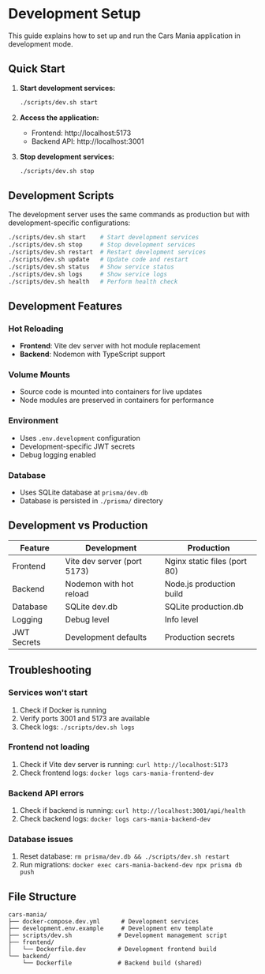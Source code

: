 # Development Setup

This guide explains how to set up and run the Cars Mania application in development mode.

## Quick Start

1. **Start development services:**
   ```bash
   ./scripts/dev.sh start
   ```

2. **Access the application:**
   - Frontend: http://localhost:5173
   - Backend API: http://localhost:3001

3. **Stop development services:**
   ```bash
   ./scripts/dev.sh stop
   ```

## Development Scripts

The development server uses the same commands as production but with development-specific configurations:

```bash
./scripts/dev.sh start    # Start development services
./scripts/dev.sh stop     # Stop development services
./scripts/dev.sh restart  # Restart development services
./scripts/dev.sh update   # Update code and restart
./scripts/dev.sh status   # Show service status
./scripts/dev.sh logs     # Show service logs
./scripts/dev.sh health   # Perform health check
```

## Development Features

### Hot Reloading
- **Frontend**: Vite dev server with hot module replacement
- **Backend**: Nodemon with TypeScript support

### Volume Mounts
- Source code is mounted into containers for live updates
- Node modules are preserved in containers for performance

### Environment
- Uses `.env.development` configuration
- Development-specific JWT secrets
- Debug logging enabled

### Database
- Uses SQLite database at `prisma/dev.db`
- Database is persisted in `./prisma/` directory

## Development vs Production

| Feature | Development | Production |
|---------|-------------|------------|
| Frontend | Vite dev server (port 5173) | Nginx static files (port 80) |
| Backend | Nodemon with hot reload | Node.js production build |
| Database | SQLite dev.db | SQLite production.db |
| Logging | Debug level | Info level |
| JWT Secrets | Development defaults | Production secrets |

## Troubleshooting

### Services won't start
1. Check if Docker is running
2. Verify ports 3001 and 5173 are available
3. Check logs: `./scripts/dev.sh logs`

### Frontend not loading
1. Check if Vite dev server is running: `curl http://localhost:5173`
2. Check frontend logs: `docker logs cars-mania-frontend-dev`

### Backend API errors
1. Check if backend is running: `curl http://localhost:3001/api/health`
2. Check backend logs: `docker logs cars-mania-backend-dev`

### Database issues
1. Reset database: `rm prisma/dev.db && ./scripts/dev.sh restart`
2. Run migrations: `docker exec cars-mania-backend-dev npx prisma db push`

## File Structure

```
cars-mania/
├── docker-compose.dev.yml      # Development services
├── development.env.example     # Development env template
├── scripts/dev.sh             # Development management script
├── frontend/
│   └── Dockerfile.dev         # Development frontend build
└── backend/
    └── Dockerfile             # Backend build (shared)
```
